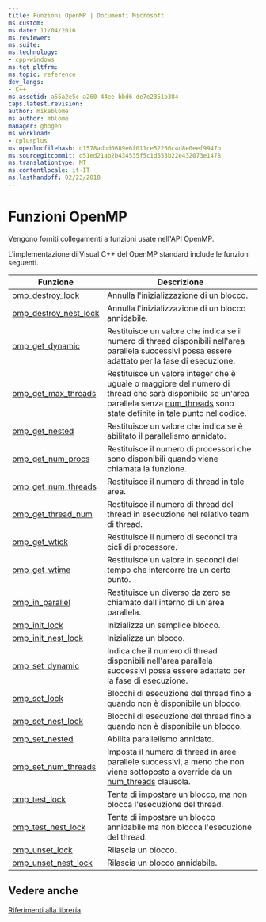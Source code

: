 ```yaml
---
title: Funzioni OpenMP | Documenti Microsoft
ms.custom: 
ms.date: 11/04/2016
ms.reviewer: 
ms.suite: 
ms.technology:
- cpp-windows
ms.tgt_pltfrm: 
ms.topic: reference
dev_langs:
- C++
ms.assetid: a55a2e5c-a260-44ee-bbd6-de7e2351b384
caps.latest.revision: 
author: mikeblome
ms.author: mblome
manager: ghogen
ms.workload:
- cplusplus
ms.openlocfilehash: d1578adbd0689e6f011ce52266c4d8e0eef9947b
ms.sourcegitcommit: d51ed21ab2b434535f5c1d553b22e432073e1478
ms.translationtype: MT
ms.contentlocale: it-IT
ms.lasthandoff: 02/23/2018
---
```

# <a name="openmp-functions"></a>Funzioni OpenMP
Vengono forniti collegamenti a funzioni usate nell'API OpenMP.  
  
 L'implementazione di Visual C++ del OpenMP standard include le funzioni seguenti.  
  
|Funzione|Descrizione|  
|--------------|-----------------|  
|[omp_destroy_lock](../../../parallel/openmp/reference/omp-destroy-lock.md)|Annulla l'inizializzazione di un blocco.|  
|[omp_destroy_nest_lock](../../../parallel/openmp/reference/omp-destroy-nest-lock.md)|Annulla l'inizializzazione di un blocco annidabile.|  
|[omp_get_dynamic](../../../parallel/openmp/reference/omp-get-dynamic.md)|Restituisce un valore che indica se il numero di thread disponibili nell'area parallela successivi possa essere adattato per la fase di esecuzione.|  
|[omp_get_max_threads](../../../parallel/openmp/reference/omp-get-max-threads.md)|Restituisce un valore integer che è uguale o maggiore del numero di thread che sarà disponibile se un'area parallela senza [num_threads](../../../parallel/openmp/reference/num-threads.md) sono state definite in tale punto nel codice.|  
|[omp_get_nested](../../../parallel/openmp/reference/omp-get-nested.md)|Restituisce un valore che indica se è abilitato il parallelismo annidato.|  
|[omp_get_num_procs](../../../parallel/openmp/reference/omp-get-num-procs.md)|Restituisce il numero di processori che sono disponibili quando viene chiamata la funzione.|  
|[omp_get_num_threads](../../../parallel/openmp/reference/omp-get-num-threads.md)|Restituisce il numero di thread in tale area.|  
|[omp_get_thread_num](../../../parallel/openmp/reference/omp-get-thread-num.md)|Restituisce il numero di thread del thread in esecuzione nel relativo team di thread.|  
|[omp_get_wtick](../../../parallel/openmp/reference/omp-get-wtick.md)|Restituisce il numero di secondi tra cicli di processore.|  
|[omp_get_wtime](../../../parallel/openmp/reference/omp-get-wtime.md)|Restituisce un valore in secondi del tempo che intercorre tra un certo punto.|  
|[omp_in_parallel](../../../parallel/openmp/reference/omp-in-parallel.md)|Restituisce un diverso da zero se chiamato dall'interno di un'area parallela.|  
|[omp_init_lock](../../../parallel/openmp/reference/omp-init-lock.md)|Inizializza un semplice blocco.|  
|[omp_init_nest_lock](../../../parallel/openmp/reference/omp-init-nest-lock.md)|Inizializza un blocco.|  
|[omp_set_dynamic](../../../parallel/openmp/reference/omp-set-dynamic.md)|Indica che il numero di thread disponibili nell'area parallela successivi possa essere adattato per la fase di esecuzione.|  
|[omp_set_lock](../../../parallel/openmp/reference/omp-set-lock.md)|Blocchi di esecuzione del thread fino a quando non è disponibile un blocco.|  
|[omp_set_nest_lock](../../../parallel/openmp/reference/omp-set-nest-lock.md)|Blocchi di esecuzione del thread fino a quando non è disponibile un blocco.|  
|[omp_set_nested](../../../parallel/openmp/reference/omp-set-nested.md)|Abilita parallelismo annidato.|  
|[omp_set_num_threads](../../../parallel/openmp/reference/omp-set-num-threads.md)|Imposta il numero di thread in aree parallele successivi, a meno che non viene sottoposto a override da un [num_threads](../../../parallel/openmp/reference/num-threads.md) clausola.|  
|[omp_test_lock](../../../parallel/openmp/reference/omp-test-lock.md)|Tenta di impostare un blocco, ma non blocca l'esecuzione del thread.|  
|[omp_test_nest_lock](../../../parallel/openmp/reference/omp-test-nest-lock.md)|Tenta di impostare un blocco annidabile ma non blocca l'esecuzione del thread.|  
|[omp_unset_lock](../../../parallel/openmp/reference/omp-unset-lock.md)|Rilascia un blocco.|  
|[omp_unset_nest_lock](../../../parallel/openmp/reference/omp-unset-nest-lock.md)|Rilascia un blocco annidabile.|  
  
## <a name="see-also"></a>Vedere anche  
 [Riferimenti alla libreria](../../../parallel/openmp/reference/openmp-library-reference.md)